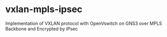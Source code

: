 # vxlan-mpls-ipsec
Implementation of VXLAN protocol with OpenVswitch on GNS3 over MPLS Backbone and Encrypted by IPsec 
